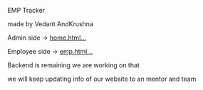 EMP Tracker

made by Vedant AndKrushna

Admin side -> [ home.html…]()

Employee side -> [ emp.html…]()


Backend is remaining we are working on that

we will keep updating info of our website to an mentor and team
